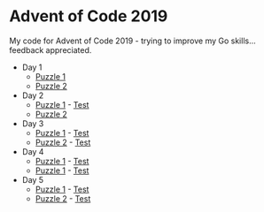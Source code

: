 Advent of Code 2019
===================

My code for Advent of Code 2019 - trying to improve my Go skills... feedback appreciated.

* Day 1
  * [Puzzle 1](day01/puzzle-1/main.go)
  * [Puzzle 2](day01/puzzle-2/main.go)
* Day 2
  * [Puzzle 1](day02/puzzle-1/main.go) - [Test](day02/puzzle-1/main_test.go)
  * [Puzzle 2](day02/puzzle-2/main.go)
* Day 3
  * [Puzzle 1](day03/puzzle-1/main.go) - [Test](day03/puzzle-1/main_test.go)
  * [Puzzle 2](day03/puzzle-2/main.go) - [Test](day03/puzzle-2/main_test.go)
* Day 4
  * [Puzzle 1](day04/puzzle-1/main.go) - [Test](day04/puzzle-1/main_test.go)
  * [Puzzle 1](day04/puzzle-2/main.go) - [Test](day04/puzzle-2/main_test.go)
* Day 5
  * [Puzzle 1](day05/puzzle-1/main.go) - [Test](day05/puzzle-1/main_test.go)
  * [Puzzle 2](day05/puzzle-2/main.go) - [Test](day05/puzzle-2/main_test.go)
